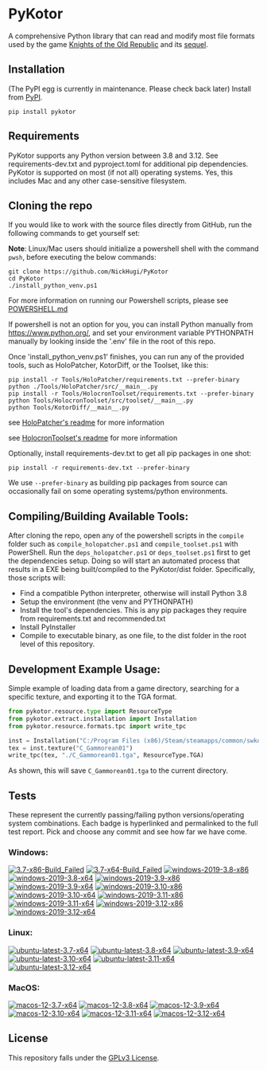 
PyKotor
=======
A comprehensive Python library that can read and modify most file formats used by the game [Knights of the Old Republic](https://en.wikipedia.org/wiki/Star_Wars:_Knights_of_the_Old_Republic_(video_game)) and its [sequel](https://en.wikipedia.org/wiki/Star_Wars_Knights_of_the_Old_Republic_II:_The_Sith_Lords).

## Installation
(The PyPI egg is currently in maintenance. Please check back later) Install from [PyPI](https://pypi.org/project/PyKotor/).
```commandline
pip install pykotor
```

## Requirements
PyKotor supports any Python version between 3.8 and 3.12. See requirements-dev.txt and pyproject.toml for additional pip dependencies.
PyKotor is supported on most (if not all) operating systems. Yes, this includes Mac and any other case-sensitive filesystem.

## Cloning the repo
If you would like to work with the source files directly from GitHub, run the following commands to get yourself set:

**Note**: Linux/Mac users should initialize a powershell shell with the command `pwsh`, before executing the below commands:

```commandline
git clone https://github.com/NickHugi/PyKotor
cd PyKotor
./install_python_venv.ps1
```
For more information on running our Powershell scripts, please see [POWERSHELL.md](https://github.com/NickHugi/PyKotor/blob/master/POWERSHELL.md)

If powershell is not an option for you, you can install Python manually from https://www.python.org/, and set your environment variable PYTHONPATH manually by looking inside the '.env' file in the root of this repo.


Once 'install_python_venv.ps1' finishes, you can run any of the provided tools, such as HoloPatcher, KotorDiff, or the Toolset, like this:
```commandline
pip install -r Tools/HoloPatcher/requirements.txt --prefer-binary
python ./Tools/HoloPatcher/src/__main__.py
pip install -r Tools/HolocronToolset/requirements.txt --prefer-binary
python Tools/HolocronToolset/src/toolset/__main__.py
python Tools/KotorDiff/__main__.py
```

see [HoloPatcher's readme](https://github.com/NickHugi/PyKotor/tree/master/Tools/HoloPatcher#readme) for more information

see [HolocronToolset's readme](https://github.com/NickHugi/PyKotor/tree/master/Tools/HolocronToolset#readme) for more information

Optionally, install requirements-dev.txt to get all pip packages in one shot:
```commandline
pip install -r requirements-dev.txt --prefer-binary
```
We use `--prefer-binary` as building pip packages from source can occasionally fail on some operating systems/python environments.

## Compiling/Building Available Tools:
After cloning the repo, open any of the powershell scripts in the `compile` folder such as `compile_holopatcher.ps1` and `compile_toolset.ps1` with PowerShell. Run the `deps_holopatcher.ps1` or `deps_toolset.ps1` first to get the dependencies setup. Doing so will start an automated process that results in a EXE being built/compiled to the PyKotor/dist folder. Specifically, those scripts will:
- Find a compatible Python interpreter, otherwise will install Python 3.8
- Setup the environment (the venv and PYTHONPATH)
- Install the tool's dependencies. This is any pip packages they require from requirements.txt and recommended.txt
- Install PyInstaller
- Compile to executable binary, as one file, to the dist folder in the root level of this repository.


## Development Example Usage:
Simple example of loading data from a game directory, searching for a specific texture, and exporting it to the TGA format.
```python
from pykotor.resource.type import ResourceType
from pykotor.extract.installation import Installation
from pykotor.resource.formats.tpc import write_tpc

inst = Installation("C:/Program Files (x86)/Steam/steamapps/common/swkotor")
tex = inst.texture("C_Gammorean01")
write_tpc(tex, "./C_Gammorean01.tga", ResourceType.TGA)
```
As shown, this will save `C_Gammorean01.tga` to the current directory.

## Tests

These represent the currently passing/failing python versions/operating system combinations. Each badge is hyperlinked and permalinked to the full test report. Pick and choose any commit and see how far we have come.

### Windows:

<!-- WINDOWS-BADGES-START -->
[![3.7-x86-Build_Failed](https://img.shields.io/badge/3.7--x86_Build_Failed-lightgrey)](https://github.com/NickHugi/PyKotor/actions/runs/8134530183)
[![3.7-x64-Build_Failed](https://img.shields.io/badge/3.7--x64_Build_Failed-lightgrey)](https://github.com/NickHugi/PyKotor/actions/runs/8134530183)
[![windows-2019-3.8-x86](https://img.shields.io/badge/build-3.8--x86_Passing_623-brightgreen?style=plastic&logo=simple-icons&logoColor=%23FF5e34&label=17&labelColor=%23c71818&color=%232f991a)](https://github.com/NickHugi/PyKotor/blob/68883474f53cf8d6e2b0106c36bd1fb21426c136/tests/results/3f977f840048ddc7443fca8a14c9d2bfa3ef41b4/pytest_report_windows-2019_3.8_x86/pytest_report.html)
[![windows-2019-3.8-x64](https://img.shields.io/badge/build-3.8--x64_Passing_623-brightgreen?style=plastic&logo=simple-icons&logoColor=%23FF5e34&label=17&labelColor=%23c71818&color=%232f991a)](https://github.com/NickHugi/PyKotor/blob/68883474f53cf8d6e2b0106c36bd1fb21426c136/tests/results/3f977f840048ddc7443fca8a14c9d2bfa3ef41b4/pytest_report_windows-2019_3.8_x64/pytest_report.html)
[![windows-2019-3.9-x86](https://img.shields.io/badge/build-3.9--x86_Passing_623-brightgreen?style=plastic&logo=simple-icons&logoColor=%23FF5e34&label=17&labelColor=%23c71818&color=%232f991a)](https://github.com/NickHugi/PyKotor/blob/68883474f53cf8d6e2b0106c36bd1fb21426c136/tests/results/3f977f840048ddc7443fca8a14c9d2bfa3ef41b4/pytest_report_windows-2019_3.9_x86/pytest_report.html)
[![windows-2019-3.9-x64](https://img.shields.io/badge/build-3.9--x64_Passing_623-brightgreen?style=plastic&logo=simple-icons&logoColor=%23FF5e34&label=17&labelColor=%23c71818&color=%232f991a)](https://github.com/NickHugi/PyKotor/blob/68883474f53cf8d6e2b0106c36bd1fb21426c136/tests/results/3f977f840048ddc7443fca8a14c9d2bfa3ef41b4/pytest_report_windows-2019_3.9_x64/pytest_report.html)
[![windows-2019-3.10-x86](https://img.shields.io/badge/build-3.10--x86_Passing_623-brightgreen?style=plastic&logo=simple-icons&logoColor=%23FF5e34&label=17&labelColor=%23c71818&color=%232f991a)](https://github.com/NickHugi/PyKotor/blob/68883474f53cf8d6e2b0106c36bd1fb21426c136/tests/results/3f977f840048ddc7443fca8a14c9d2bfa3ef41b4/pytest_report_windows-2019_3.10_x86/pytest_report.html)
[![windows-2019-3.10-x64](https://img.shields.io/badge/build-3.10--x64_Passing_623-brightgreen?style=plastic&logo=simple-icons&logoColor=%23FF5e34&label=17&labelColor=%23c71818&color=%232f991a)](https://github.com/NickHugi/PyKotor/blob/68883474f53cf8d6e2b0106c36bd1fb21426c136/tests/results/3f977f840048ddc7443fca8a14c9d2bfa3ef41b4/pytest_report_windows-2019_3.10_x64/pytest_report.html)
[![windows-2019-3.11-x86](https://img.shields.io/badge/build-3.11--x86_Passing_623-brightgreen?style=plastic&logo=simple-icons&logoColor=%23FF5e34&label=17&labelColor=%23c71818&color=%232f991a)](https://github.com/NickHugi/PyKotor/blob/68883474f53cf8d6e2b0106c36bd1fb21426c136/tests/results/3f977f840048ddc7443fca8a14c9d2bfa3ef41b4/pytest_report_windows-2019_3.11_x86/pytest_report.html)
[![windows-2019-3.11-x64](https://img.shields.io/badge/build-3.11--x64_Passing_623-brightgreen?style=plastic&logo=simple-icons&logoColor=%23FF5e34&label=17&labelColor=%23c71818&color=%232f991a)](https://github.com/NickHugi/PyKotor/blob/68883474f53cf8d6e2b0106c36bd1fb21426c136/tests/results/3f977f840048ddc7443fca8a14c9d2bfa3ef41b4/pytest_report_windows-2019_3.11_x64/pytest_report.html)
[![windows-2019-3.12-x86](https://img.shields.io/badge/build-3.12--x86_Passing_623-brightgreen?style=plastic&logo=simple-icons&logoColor=%23FF5e34&label=17&labelColor=%23c71818&color=%232f991a)](https://github.com/NickHugi/PyKotor/blob/68883474f53cf8d6e2b0106c36bd1fb21426c136/tests/results/3f977f840048ddc7443fca8a14c9d2bfa3ef41b4/pytest_report_windows-2019_3.12_x86/pytest_report.html)
[![windows-2019-3.12-x64](https://img.shields.io/badge/build-3.12--x64_Passing_623-brightgreen?style=plastic&logo=simple-icons&logoColor=%23FF5e34&label=17&labelColor=%23c71818&color=%232f991a)](https://github.com/NickHugi/PyKotor/blob/68883474f53cf8d6e2b0106c36bd1fb21426c136/tests/results/3f977f840048ddc7443fca8a14c9d2bfa3ef41b4/pytest_report_windows-2019_3.12_x64/pytest_report.html)
<!-- WINDOWS-BADGES-END -->

### Linux:

<!-- LINUX-BADGES-START -->
[![ubuntu-latest-3.7-x64](https://img.shields.io/badge/build-3.7--x64_Passing_0-brightgreen?style=plastic&logo=simple-icons&logoColor=%23FF5e34&label=1&labelColor=%23c71818&color=%232f991a)](https://github.com/NickHugi/PyKotor/blob/68883474f53cf8d6e2b0106c36bd1fb21426c136/tests/results/3f977f840048ddc7443fca8a14c9d2bfa3ef41b4/pytest_report_ubuntu-latest_3.7_x64/pytest_report.html)
[![ubuntu-latest-3.8-x64](https://img.shields.io/badge/build-3.8--x64_Passing_623-brightgreen?style=plastic&logo=simple-icons&logoColor=%23FF5e34&label=17&labelColor=%23c71818&color=%232f991a)](https://github.com/NickHugi/PyKotor/blob/68883474f53cf8d6e2b0106c36bd1fb21426c136/tests/results/3f977f840048ddc7443fca8a14c9d2bfa3ef41b4/pytest_report_ubuntu-latest_3.8_x64/pytest_report.html)
[![ubuntu-latest-3.9-x64](https://img.shields.io/badge/build-3.9--x64_Passing_623-brightgreen?style=plastic&logo=simple-icons&logoColor=%23FF5e34&label=17&labelColor=%23c71818&color=%232f991a)](https://github.com/NickHugi/PyKotor/blob/68883474f53cf8d6e2b0106c36bd1fb21426c136/tests/results/3f977f840048ddc7443fca8a14c9d2bfa3ef41b4/pytest_report_ubuntu-latest_3.9_x64/pytest_report.html)
[![ubuntu-latest-3.10-x64](https://img.shields.io/badge/build-3.10--x64_Passing_623-brightgreen?style=plastic&logo=simple-icons&logoColor=%23FF5e34&label=17&labelColor=%23c71818&color=%232f991a)](https://github.com/NickHugi/PyKotor/blob/68883474f53cf8d6e2b0106c36bd1fb21426c136/tests/results/3f977f840048ddc7443fca8a14c9d2bfa3ef41b4/pytest_report_ubuntu-latest_3.10_x64/pytest_report.html)
[![ubuntu-latest-3.11-x64](https://img.shields.io/badge/build-3.11--x64_Passing_623-brightgreen?style=plastic&logo=simple-icons&logoColor=%23FF5e34&label=17&labelColor=%23c71818&color=%232f991a)](https://github.com/NickHugi/PyKotor/blob/68883474f53cf8d6e2b0106c36bd1fb21426c136/tests/results/3f977f840048ddc7443fca8a14c9d2bfa3ef41b4/pytest_report_ubuntu-latest_3.11_x64/pytest_report.html)
[![ubuntu-latest-3.12-x64](https://img.shields.io/badge/build-3.12--x64_Passing_623-brightgreen?style=plastic&logo=simple-icons&logoColor=%23FF5e34&label=17&labelColor=%23c71818&color=%232f991a)](https://github.com/NickHugi/PyKotor/blob/68883474f53cf8d6e2b0106c36bd1fb21426c136/tests/results/3f977f840048ddc7443fca8a14c9d2bfa3ef41b4/pytest_report_ubuntu-latest_3.12_x64/pytest_report.html)
<!-- LINUX-BADGES-END -->

### MacOS:

<!-- MACOS-BADGES-START -->
[![macos-12-3.7-x64](https://img.shields.io/badge/build-3.7--x64_Passing_619-brightgreen?style=plastic&logo=simple-icons&logoColor=%23FF5e34&label=21&labelColor=%23c71818&color=%232f991a)](https://github.com/NickHugi/PyKotor/blob/68883474f53cf8d6e2b0106c36bd1fb21426c136/tests/results/3f977f840048ddc7443fca8a14c9d2bfa3ef41b4/pytest_report_macos-12_3.7_x64/pytest_report.html)
[![macos-12-3.8-x64](https://img.shields.io/badge/build-3.8--x64_Passing_619-brightgreen?style=plastic&logo=simple-icons&logoColor=%23FF5e34&label=21&labelColor=%23c71818&color=%232f991a)](https://github.com/NickHugi/PyKotor/blob/68883474f53cf8d6e2b0106c36bd1fb21426c136/tests/results/3f977f840048ddc7443fca8a14c9d2bfa3ef41b4/pytest_report_macos-12_3.8_x64/pytest_report.html)
[![macos-12-3.9-x64](https://img.shields.io/badge/build-3.9--x64_Passing_619-brightgreen?style=plastic&logo=simple-icons&logoColor=%23FF5e34&label=21&labelColor=%23c71818&color=%232f991a)](https://github.com/NickHugi/PyKotor/blob/68883474f53cf8d6e2b0106c36bd1fb21426c136/tests/results/3f977f840048ddc7443fca8a14c9d2bfa3ef41b4/pytest_report_macos-12_3.9_x64/pytest_report.html)
[![macos-12-3.10-x64](https://img.shields.io/badge/build-3.10--x64_Passing_619-brightgreen?style=plastic&logo=simple-icons&logoColor=%23FF5e34&label=21&labelColor=%23c71818&color=%232f991a)](https://github.com/NickHugi/PyKotor/blob/68883474f53cf8d6e2b0106c36bd1fb21426c136/tests/results/3f977f840048ddc7443fca8a14c9d2bfa3ef41b4/pytest_report_macos-12_3.10_x64/pytest_report.html)
[![macos-12-3.11-x64](https://img.shields.io/badge/build-3.11--x64_Passing_619-brightgreen?style=plastic&logo=simple-icons&logoColor=%23FF5e34&label=21&labelColor=%23c71818&color=%232f991a)](https://github.com/NickHugi/PyKotor/blob/68883474f53cf8d6e2b0106c36bd1fb21426c136/tests/results/3f977f840048ddc7443fca8a14c9d2bfa3ef41b4/pytest_report_macos-12_3.11_x64/pytest_report.html)
[![macos-12-3.12-x64](https://img.shields.io/badge/build-3.12--x64_Passing_619-brightgreen?style=plastic&logo=simple-icons&logoColor=%23FF5e34&label=21&labelColor=%23c71818&color=%232f991a)](https://github.com/NickHugi/PyKotor/blob/68883474f53cf8d6e2b0106c36bd1fb21426c136/tests/results/3f977f840048ddc7443fca8a14c9d2bfa3ef41b4/pytest_report_macos-12_3.12_x64/pytest_report.html)
<!-- MACOS-BADGES-END -->

## License
This repository falls under the [GPLv3 License](https://github.com/NickHugi/PyKotor/blob/master/LICENSE).





































